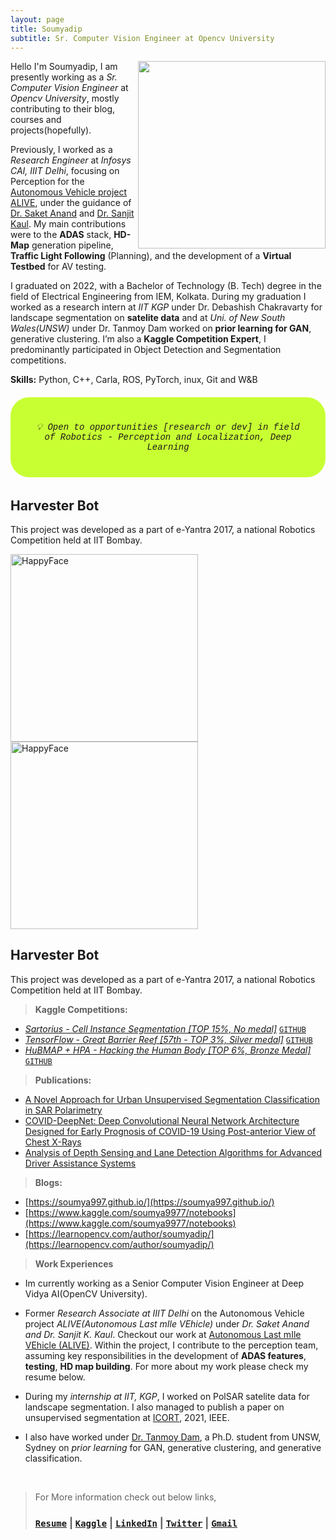 ```yaml
---
layout: page
title: Soumyadip
subtitle: Sr. Computer Vision Engineer at Opencv University 
---
```



<img src="https://user-images.githubusercontent.com/54326088/224429766-55d5edd0-8a23-431f-b66e-d0084ff15dfa.jpg" width="300px" align="right">

Hello I'm Soumyadip, I am presently working as a _Sr. Computer Vision Engineer_ at _Opencv University_, mostly contributing to their blog, courses and projects(hopefully).

Previously, I worked as a _Research Engineer_ at _Infosys CAI, IIIT Delhi_, focusing on Perception for the [Autonomous Vehicle project ALIVE](https://sites.google.com/iiitd.ac.in/iiitd-alive/home), under the guidance of [Dr. Saket Anand](https://www.iiitd.edu.in/~anands/index.html) and [Dr. Sanjit Kaul](https://sites.google.com/view/sanjitkkaul/). My main contributions were to the **ADAS** stack, **HD-Map** generation pipeline, **Traffic Light Following** (Planning), and the development of a **Virtual Testbed** for AV testing. 

I graduated on 2022, with a Bachelor of Technology (B. Tech) degree in the field of Electrical Engineering from IEM, Kolkata. During my graduation I worked as a research intern at _IIT KGP_ under Dr. Debashish Chakravarty for landscape segmentation on **satelite data** and at _Uni. of New South Wales(UNSW)_ under Dr. Tanmoy Dam worked on **prior learning for GAN**, generative clustering. I’m also a **Kaggle Competition Expert**, I predominantly participated in Object Detection and Segmentation competitions. 

**Skills:** Python, C++, Carla, ROS, PyTorch, inux, Git and W&B 

<h6 style="text-align:center; background-color:#C8FF33; padding:40px; border-radius: 30px; font-family: 'Courier New', Courier, monospace;">
💡 Open to opportunities [research or dev] in field of Robotics - Perception and Localization, Deep Learning
</h6>


<div class="row">
  <div class="col-md-6">
    <h2>Harvester Bot</h2>
    <p>This project was developed as a part of e-Yantra 2017, a national Robotics Competition held at IIT Bombay.</p>
  </div>
  <div class="col-md-6">
    <img src="/assets/img/somuSan.png" alt="HappyFace" width="300">
  </div>
</div>


<div class="row">
  <div class="col-md-6">
    <img src="/assets/img/somuSan.png" alt="HappyFace" width="300">
  </div>
  <div class="col-md-6">
    <h2>Harvester Bot</h2>
    <p>This project was developed as a part of e-Yantra 2017, a national Robotics Competition held at IIT Bombay.</p>
  </div>
</div>



> **Kaggle Competitions:**
-   [*Sartorius - Cell Instance Segmentation [TOP 15%, No medal]*](https://www.kaggle.com/c/sartorius-cell-instance-segmentation/leaderboard) [`GITHUB`](https://github.com/soumya997/kaggle-Sartorius-Experimentations)
-   [*TensorFlow - Great Barrier Reef [57th - TOP 3%, Silver medal]*](https://www.kaggle.com/c/tensorflow-great-barrier-reef/leaderboard) [`GITHUB`](https://github.com/soumya997/kaggle-GBR-Experimentations)
-   [*HuBMAP + HPA - Hacking the Human Body [TOP 6%, Bronze Medal]*](https://www.kaggle.com/competitions/hubmap-organ-segmentation/leaderboard) [`GITHUB`](https://github.com/soumya997/HPA-HuBMAP-kaggle-solution)

> **Publications:**
-   [A Novel Approach for Urban Unsupervised Segmentation Classification in SAR Polarimetry](https://ieeexplore.ieee.org/document/9581380)
-   [COVID-DeepNet: Deep Convolutional Neural Network Architecture Designed for Early Prognosis of COVID-19 Using Post-anterior View of Chest X-Rays](https://link.springer.com/chapter/10.1007/978-981-19-1657-1_5)
- [Analysis of Depth Sensing and Lane Detection Algorithms for Advanced Driver Assistance Systems](https://link.springer.com/chapter/10.1007/978-3-031-25194-8_4)

> **Blogs:**
-   [https://soumya997.github.io/](https://soumya997.github.io/)
-  [https://www.kaggle.com/soumya9977/notebooks](https://www.kaggle.com/soumya9977/notebooks)
-  [https://learnopencv.com/author/soumyadip/](https://learnopencv.com/author/soumyadip/)


> **Work Experiences**

- Im currently working as a Senior Computer Vision Engineer at Deep Vidya AI(OpenCV University).
- Former *Research Associate at IIIT Delhi* on the Autonomous Vehicle project *ALIVE(Autonomous Last mIle VEhicle)* under _Dr. Saket Anand and Dr. Sanjit K. Kaul_. Checkout our work at [Autonomous Last mIle VEhicle (ALIVE)](https://sites.google.com/iiitd.ac.in/iiitd-alive/home). Within the project, I contribute to the perception team, assuming key responsibilities in the development of **ADAS features**, **testing**, **HD map building**. For more about my work please check my resume below.


- During my *internship at IIT, KGP*, I worked on PolSAR satelite data for landscape segmentation. I also managed to publish a paper on unsupervised segmentation at [ICORT](https://www.drdo.gov.in/icort-21), 2021, IEEE. 

- I also have worked under [Dr. Tanmoy Dam](https://www.linkedin.com/in/tanmoy-dam-190ba534/), a Ph.D. student from UNSW, Sydney on *prior learning* for GAN, generative clustering, and generative classification. 

<br>

> For More information check out below links, 
> ### [`Resume`](https://drive.google.com/file/d/1KwIJePm4SJ8pRTDsCvUPbSjVrGYklTbW/view?usp=share_link) |  [`Kaggle`](https://www.kaggle.com/soumya9977)  |  [`LinkedIn`](https://www.linkedin.com/in/soumyadip-sarkar/)  |  [`Twitter`](https://twitter.com/somuSan_)  | [`Gmail`](mailto:soumya997.sarkar@gmail.com)

